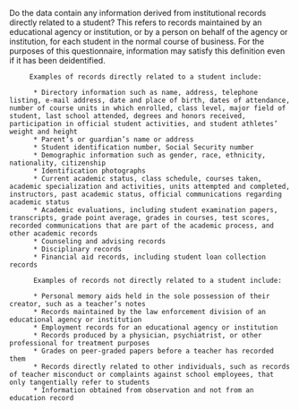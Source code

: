 Do the data contain any information derived from institutional records directly related to a student?
         This refers to records maintained by an educational agency or institution, or by a person on behalf of the agency or institution, for each student in the normal course of business. For the purposes of this questionnaire, information may satisfy this definition even if it has been deidentified.

         Examples of records directly related to a student include:

          * Directory information such as name, address, telephone listing, e-mail address, date and place of birth, dates of attendance, number of course units in which enrolled, class level, major field of student, last school attended, degrees and honors received, participation in official student activities, and student athletes’ weight and height
          * Parent’s or guardian’s name or address
          * Student identification number, Social Security number
          * Demographic information such as gender, race, ethnicity, nationality, citizenship
          * Identification photographs
          * Current academic status, class schedule, courses taken, academic specialization and activities, units attempted and completed, instructors, past academic status, official communications regarding academic status
          * Academic evaluations, including student examination papers, transcripts, grade point average, grades in courses, test scores, recorded communications that are part of the academic process, and other academic records
          * Counseling and advising records
          * Disciplinary records
          * Financial aid records, including student loan collection records

          Examples of records not directly related to a student include:

          * Personal memory aids held in the sole possession of their creator, such as a teacher’s notes
          * Records maintained by the law enforcement division of an educational agency or institution
          * Employment records for an educational agency or institution
          * Records produced by a physician, psychiatrist, or other professional for treatment purposes
          * Grades on peer-graded papers before a teacher has recorded them
          * Records directly related to other individuals, such as records of teacher misconduct or complaints against school employees, that only tangentially refer to students
          * Information obtained from observation and not from an education record 